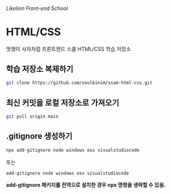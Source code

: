 ###### Likelion Front-end School

# HTML/CSS

멋쟁이 사자처럼 프론트엔드 스쿨 HTML/CSS 학습 저장소

## 학습 저장소 복제하기

```sh
git clone https://github.com/seulbinim/ssam-html-css.git
```

## 최신 커밋을 로컬 저장소로 가져오기

```sh
git pull origin main
```

## .gitignore 생성하기

```sh
npx add-gitignore node windows osx visualstudiocode
```
또는
```sh
add-gitignore node windows osx visualstudiocode
```
**add-gitignore 패키지를 전역으로 설치한 경우 npx 명령을 생략할 수 있음.**